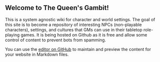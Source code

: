 ## Welcome to The Queen's Gambit!

This is a system agnostic wiki for character and world settings. The goal of this site is to become a repository of interesting NPCs (non-playable characters), settings, and cultures that GMs can use in their tabletop role-playing games. It is being hosted on Github as it is free and allow some control of content to prevent bots from spamming.

You can use the [editor on GitHub](https://github.com/cdhagmann/the-queens-gambit/edit/master/README.md) to maintain and preview the content for your website in Markdown files.
